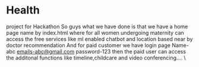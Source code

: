 # Health
project for Hackathon 
So guys what we have done is that we have a home page name by index.html
where for all women undergoing maternity can access the free services like ml enabled chatbot and location based near by doctor recommendation
And for paid customer we have login page
Name-abc
emails-abc@gmail.com
password-123
then the paid user can access the additonal functions like timeline,childcare and video conferencing....
\

